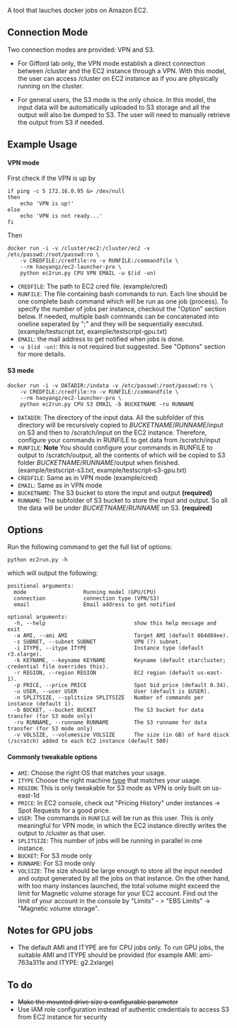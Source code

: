 A tool that lauches docker jobs on Amazon EC2.

## Connection Mode
Two connection modes are provided: VPN and S3. 

+ For Gifford lab only, the VPN mode establish a direct connection between /cluster and the EC2 instance through a VPN. With this model, the user can access /cluster on EC2 instance as if you are physically running on the cluster.

+ For general users, the S3 mode is the only choice. In this model, the input data will be automatically uploaded to S3 storage and all the output will also be dumped to S3. The user will need to manually retrieve the output from S3 if needed.

## Example Usage

#### VPN mode

First check if the VPN is up by

```
if ping -c 5 172.16.0.95 &> /dev/null
then
    echo 'VPN is up!'
else
    echo 'VPN is not ready...'
fi

```

Then 

```
docker run -i -v /cluster/ec2:/cluster/ec2 -v /etc/passwd:/root/passwd:ro \
	-v CREDFILE:/credfile:ro -v RUNFILE:/commandfile \
	--rm haoyangz/ec2-launcher-pro \
	python ec2run.py CPU VPN EMAIL -u $(id -un) 
```
+ `CREDFILE`: The path to EC2 cred file. (example/cred)
+ `RUNFILE`: The file containing bash commands to run. Each line should be one complete bash command which will be run as one job (process). To specify the number of jobs per instance, checkout the "Option" section below. If needed, multiple bash commands can be concatenated into oneline seperated by ";" and they will be sequentially executed. (example/testscript.txt, example/testscript-gpu.txt)
+ `EMAIL`: the mail address to get notified when jobs is done.
+ `-u $(id -un)`: this is not required but suggested. See "Options" section for more details.

#### S3 mode

```
docker run -i -v DATADIR:/indata -v /etc/passwd:/root/passwd:ro \
	-v CREDFILE:/credfile:ro -v RUNFILE:/commandfile \
	--rm haoyangz/ec2-launcher-pro \
	python ec2run.py CPU S3 EMAIL -b BUCKETNAME -ru RUNNAME
```

+ `DATADIR`: The directory of the input data. All the subfolder of this directory will be recursively copied to $BUCKETNAME$/$RUNNAME$/input on S3 and then to /scratch/input on the EC2 instance. Therefore, configure your commands in RUNFILE to get data from /scratch/input
+ `RUNFILE`: **Note** You should configure your commands in RUNFILE to output to /scratch/output, all the contents of which will be copied to S3 folder $BUCKETNAME$/$RUNNAME$/output when finished. (example/testscript-s3.txt, example/testscript-s3-gpu.txt)
+ `CREDFILE`: Same as in VPN mode (example/cred)
+ `EMAIL`: Same as in VPN mode
+ `BUCKETNAME`: The S3 bucket to store the input and output  **(required)**
+ `RUNNAME`: The subfolder of S3 bucket to store the input and output. So all the data will be under $BUCKETNAME$/$RUNNAME$ on S3.  **(required)**



## Options
Run the following command to get the full list of options:

```
python ec2run.py -h
```

which will output the following:


```
positional arguments:
  mode                  Running model (GPU/CPU)
  connection            connection type (VPN/S3)
  email 				Email address to get notified
  
optional arguments:
  -h, --help            				show this help message and exit
  -a AMI, --ami AMI     				Target AMI (default 864d84ee).
  -s SUBNET, --subnet SUBNET    		VPN (?) subnet.
  -i ITYPE, --itype ITYPE   			Instance type (default r3.xlarge).
  -k KEYNAME, --keyname KEYNAME			Keyname (default starcluster; credential file overrides this).
  -r REGION, --region REGION 			EC2 region (default us-east-1).
  -p PRICE, --price PRICE 				Spot bid price (default 0.34).
  -u USER, --user USER  				User (default is $USER).
  -n SPLITSIZE, --splitsize SPLITSIZE	Number of commands per instance (default 1).
  -b BUCKET, --bucket BUCKET 			The S3 bucket for data transfer (for S3 mode only)
  -ru RUNNAME, --runname RUNNAME		The S3 runname for data transfer (for S3 mode only)
  -v VOLSIZE, --volumesize VOLSIZE		The size (in GB) of hard disck (/scratch) added to each EC2 instance (default 500)

```

#### Commonly tweakable options

+ `AMI`: Choose the right OS that matches your usage.
+ `ITYPE` Choose the right machine [type](https://aws.amazon.com/ec2/instance-types/) that matches your usage.
+ `REGION`: This is only tweakable for S3 mode as VPN is only built on us-east-1d
+ `PRICE`: In EC2 console, check out "Pricing History" under instances -> Spot Requests for a good price.
+ `USER`: The commands in `RUNFILE` will be run as this user. This is only meaningful for VPN mode, in which the EC2 instance directly writes the output to /cluster as that user.
+ `SPLITSIZE`: This number of jobs will be running in parallel in one instance.
+ `BUCKET`: For S3 mode only
+ `RUNNAME`: For S3 mode only
+ `VOLSIZE`: The size should be large enough to store all the input needed and output generated by all the jobs on that instance. On the other hand, with too many instances launched, the total volume might exceed the limit for Magnetic volume storage for your EC2 account. Find out the limit of your account in the console by "Limits" - > "EBS Limits" -> "Magnetic volume storage".

## Notes for GPU jobs

+ The default AMI and ITYPE are for CPU jobs only. To run GPU jobs, the suitable AMI and ITYPE should be provided (for example AMI: ami-763a311e and ITYPE: g2.2xlarge)

## To do

+ ~~Make the mounted drive size a configurable parameter~~
+ Use IAM role configuration instead of authentic credentials to access S3 from EC2 instance for security
